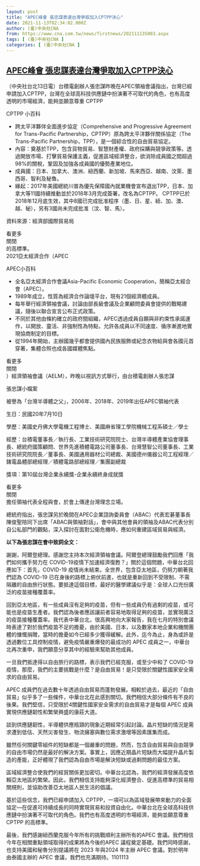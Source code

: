 ```yaml
---
layout: post
title: "APEC峰會 張忠謀表達台灣爭取加入CPTPP決心"
date: 2021-11-13T02:34:02.000Z
author: (臺)中央社CNA
from: https://www.cna.com.tw/news/firstnews/202111135003.aspx
tags: [ (臺)中央社CNA ]
categories: [ (臺)中央社CNA ]
---
```

<!--1636770842000-->
[APEC峰會 張忠謀表達台灣爭取加入CPTPP決心](https://www.cna.com.tw/news/firstnews/202111135003.aspx)
------

<div>
<div></div><div><div class='dictionary'><span>（中央社台北13日電）台積電創辦人張忠謀昨晚在APEC領袖會議指出，台灣已經申請加入CPTPP，台灣在全球高科技供應鏈中扮演著不可取代的角色，也有高度透明的市場經濟，能夠並願意尊重 </span><span class='news-dic-inline' data-id='000639'><span>CPTPP</span><span class='dic-icon'></span></span><div class='dictionary-box' data-box='000639'><p class='dictionary-title'>CPTPP 小百科</p><div class='news-dic-text'><ul><li>跨太平洋夥伴全面進步協定（Comprehensive and Progressive Agreement for Trans-Pacific Partnership，CPTPP）原為跨太平洋夥伴關係協定（The Trans-Pacific Partnership，TPP），是一個綜合性的自由貿易協定。</li><li>內容：奠基於TPP，包含貨物貿易、智慧財產權、政府採購與競爭政策等。透過開放市場、打擊貿易保護主義，促進區域經濟整合，欲消除成員國之間超過98%的關稅，鞏固及加強各成員國的優勢產業地位。</li><li>成員國：日本、加拿大、澳洲、紐西蘭、新加坡、馬來西亞、越南、汶萊、墨西哥、智利及秘魯。</li><li>緣起：2017年美國總統川普為優先保障國內就業機會宣布退出TPP，日本、加拿大等11國持續推動並於2018年3月完成簽署，改名為CPTPP。&nbsp;CPTPP已於2018年12月底生效，其中8國已完成批准程序（墨、日、星、紐、加、澳、越、秘），另有3國尚未完成批准（汶、智、馬）。</li></ul><p>資料來源：經濟部國際貿易局</p></div><div class='news-dic-all seeArticlemore'>看更多</div><div class='news-dic-all closeBox'>關閉</div></div><span>的高標準。</span></div><div class='dictionary'><span>2021亞太經濟合作（</span><span class='news-dic-inline' data-id='000603'><span>APEC</span><span class='dic-icon'></span></span><div class='dictionary-box' data-box='000603'><p class='dictionary-title'>APEC小百科</p><div class='news-dic-text'><ul><li>全名亞太經濟合作會議Asia-Pacific Economic Cooperation，簡稱亞太經合會（APEC）。</li><li>1989年成立，性質為經濟合作論壇平台，現有21個經濟體成員。</li><li>每年舉行經濟領袖會議，討論由部長級會議及企業顧問委員會提供的戰略建議，隨後以聯合宣言公布正式政策。</li><li>不同於其他由條約確立的政府間組織，APEC透過成員自願與非約束性承諾運作，以開放、靈活、非強制性為特點，允許各成員以不同速度、循序漸進地實現協商制定的目標。</li><li>從1994年開始，主辦國幾乎都會提供國內民族服飾或紀念衣物給與會各國元首穿著，集體合照也成各國媒體焦點。</li></ul></div><div class='news-dic-all seeArticlemore'>看更多</div><div class='news-dic-all closeBox'>關閉</div></div><span>）經濟領袖會議（AELM），昨晚以視訊方式舉行，由台積電創辦人</span><span class='news-dic-inline' data-id='000936'><span>張忠謀</span><span class='dic-icon'></span></span><div class='dictionary-box' data-box='000936'><p class='dictionary-title'>張忠謀小檔案</p><div class='news-dic-text'><p>被譽為「台灣半導體之父」，2006年、2018年、2019年出任APEC領袖代表</p><p>生日：民國20年7月10日</p><p>學歷：美國史丹佛大學電機工程博士、美國麻省理工學院機械工程系碩士／學士</p><p>經歷：台積電董事長／執行長、工業技術研究院院士、台灣半導體產業協會理事長、總統府國策顧問、世界先進積體電路公司董事長、台灣慧智公司董事長、工業技術研究院院長／董事長、美國通用器材公司總裁、美國德州儀器公司工程經理／鍺電晶體部總經理／積體電路部總經理／集團副總裁</p><p>獎項：第10屆台灣企業永續獎-企業永續終身成就獎</p></div><div class='news-dic-all seeArticlemore'>看更多</div><div class='news-dic-all closeBox'>關閉</div></div><span>擔任領袖代表全程與會，於會上傳達台灣理念立場。</span></div><p>總統府指出，張忠謀另於晚間在APEC企業諮詢委員會（ABAC）代表宏碁董事長陳俊聖陪同下出席「ABAC與領袖對話」，會中與其他會員的領袖及ABAC代表分別自公私部門的觀點，深入探討在面對公衛危機時，應如何重建區域貿易與經濟。</p><p><strong>以下為張忠謀在會中致詞全文：</strong></p><p>謝謝，阿爾登總理。感謝您主持本次經濟領袖會議。阿爾登總理鼓勵我們回應「我們如何攜手努力在 COVID-19疫情下加速經濟復甦？」關於這個問題，中華台北回應如下：首先，COVID-19 疫情尚未結束。全世界，包含亞太地區，仍努力朝著我們認為 COVID-19 已在身後的路標上俯伏前進，也就是重新回到不受限制、不需隔離的自由旅行狀態。要抵達這個目標，最好的醫學建議似乎是：全球人口充份廣泛的疫苗接種覆蓋率。</p><p>回到亞太地區，有一些成員沒有足夠的疫苗，但有一些成員仍有過剩的疫苗，或可能也是疫苗生產者。我們認為後者應該讓前者容易地取得足夠的疫苗，並實現廣泛的疫苗接種覆蓋率。我代表中華台北，很高興地向大家報告，我在七月的特別會議時表達了對於我們疫苗不足的擔憂，由於美國、日本，以及數家本地企業和機關團體的慷慨捐贈，當時的擔憂如今已經多少獲得緩解。此外，迄今為止，身為或許是透過數位工具控制疫情，避免疫情嚴重爆發的最成功的 APEC 成員之一，中華台北再次重申，我們願意分享其中的經驗來幫助其他成員。</p><p>一旦我們抵達得以自由旅行的路標，表示我們已經克服，或至少中和了 COVID-19 疫情，那麼，我們的主要挑戰是什麼？是自由貿易！是只受限於關鍵性國家安全需求的自由貿易。</p><p>APEC 成員們在過去數十年透過自由貿易而蓬勃發展。相較於過去，最近的「自由貿易」似乎多了一些條件，中華台北在此感到關切。我們相信大部分條件有不良的後果。我們堅信，只受限於4關鍵性國家安全需求的自由貿易才是每個 APEC 成員實現供應鏈韌性和繁榮興盛的康莊大道。</p><p>談到供應鏈韌性，半導體供應瓶頸的現象近期經常引起討論。晶片短缺的情況是需求遭到低估、天然災害發生、物流擁塞與數位需求激增等因素匯集而成。</p><p>雖然任何關鍵零組件的短缺都是一個嚴重的問題，然而，包含自由貿易與自由競爭的自由市場仍然是最好的解決方案。事實上，因應近期晶片短缺而大幅提升晶片製造的產能，正好體現了我們認為自由市場是解決短缺或過剩問題的最佳方案。</p><p>區域經濟整合使我們的經貿關係更加密切。中華台北認為，我們的經濟發展高度依賴亞太地區的繁榮。因此，我們相信支持能夠深化經濟整合、促進高標準的貿易相關規則，並協助改善亞太地區人民生活的倡議。</p><p>基於這些信念，我們已經申請加入 CPTPP，一項可以為區域發展帶來動力的全面協定—在促進可持續成長的同時實現貿易和投資自由化。中華台北在全球高科技供應鏈中扮演著不可取代的角色。我們也有高度透明的市場經濟，能夠並願意尊重 CPTPP 的高標準。</p><p>最後，我們感謝紐西蘭克服今年所有的挑戰順利主辦所有的APEC 會議。我們相信今年在相關重點領域取得的成果將為今後的APEC 議程奠定基礎。我們同時感謝，也支持美國和秘魯分別提議將在 2023 年與2024 年主辦 APEC 會議。對於明年由泰國主辦的 APEC 會議，我們也充滿期待。1101113</p></div>
</div>
